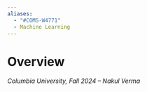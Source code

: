 ```yaml
---
aliases:
  - "#COMS-W4771"
  - Machine Learning
---
```

# Overview

*Columbia University, Fall 2024 – Nakul Verma*